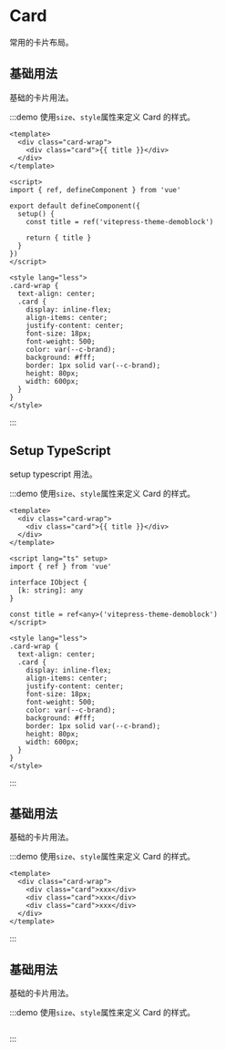 # Card

常用的卡片布局。

## 基础用法

基础的卡片用法。

:::demo 使用`size`、`style`属性来定义 Card 的样式。

```vue
<template>
  <div class="card-wrap">
    <div class="card">{{ title }}</div>
  </div>
</template>

<script>
import { ref, defineComponent } from 'vue'

export default defineComponent({
  setup() {
    const title = ref('vitepress-theme-demoblock')

    return { title }
  }
})
</script>

<style lang="less">
.card-wrap {
  text-align: center;
  .card {
    display: inline-flex;
    align-items: center;
    justify-content: center;
    font-size: 18px;
    font-weight: 500;
    color: var(--c-brand);
    background: #fff;
    border: 1px solid var(--c-brand);
    height: 80px;
    width: 600px;
  }
}
</style>
```

:::


## Setup TypeScript

setup typescript 用法。

:::demo 使用`size`、`style`属性来定义 Card 的样式。

```vue
<template>
  <div class="card-wrap">
    <div class="card">{{ title }}</div>
  </div>
</template>

<script lang="ts" setup>
import { ref } from 'vue'

interface IObject {
  [k: string]: any
}

const title = ref<any>('vitepress-theme-demoblock')
</script>

<style lang="less">
.card-wrap {
  text-align: center;
  .card {
    display: inline-flex;
    align-items: center;
    justify-content: center;
    font-size: 18px;
    font-weight: 500;
    color: var(--c-brand);
    background: #fff;
    border: 1px solid var(--c-brand);
    height: 80px;
    width: 600px;
  }
}
</style>
```

:::

## 基础用法

基础的卡片用法。

:::demo 使用`size`、`style`属性来定义 Card 的样式。

```vue
<template>
  <div class="card-wrap">
    <div class="card">xxx</div>
    <div class="card">xxx</div>
    <div class="card">xxx</div>
  </div>
</template>
```
:::

## 基础用法

基础的卡片用法。

:::demo 使用`size`、`style`属性来定义 Card 的样式。

```vue
```
:::
